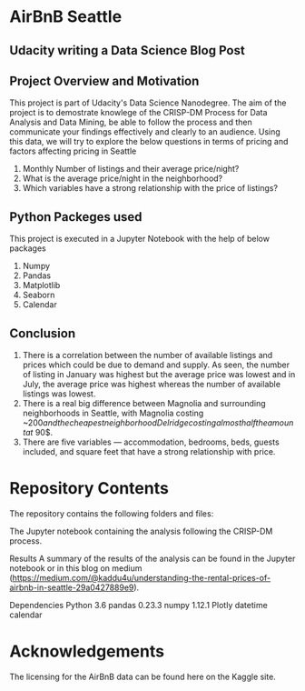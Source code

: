 # AirBnB Seattle
## Udacity writing a Data Science Blog Post

## Project Overview and Motivation
This project is part of Udacity's Data Science Nanodegree. The aim of the project is to demostrate knowlege of the CRISP-DM Process for Data Analysis and Data Mining, be able to follow the process and then communicate your findings effectively and clearly to an audience. Using this data, we will try to explore the below questions in terms of pricing and factors affecting pricing in Seattle
1. Monthly Number of listings and their average price/night?
2. What is the average price/night in the neighborhood?
3. Which variables have a strong relationship with the price of listings?

## Python Packeges used
This project is executed in a Jupyter Notebook with the help of below packages

1. Numpy
2. Pandas
3. Matplotlib
4. Seaborn
5. Calendar

## Conclusion
1. There is a correlation between the number of available listings and prices which could be due to demand and supply. As seen, the number of listing in January was highest but the average price was lowest and in July, the average price was highest whereas the number of available listings was lowest.
2. There is a real big difference between Magnolia and surrounding neighborhoods in Seattle, with Magnolia costing ~$200 and the cheapest neighborhood Delridge costing almost half the amount at ~$90$.
3. There are five variables — accommodation, bedrooms, beds, guests included, and square feet that have a strong relationship with price. 

# Repository Contents
The repository contains the following folders and files:

The Jupyter notebook containing the analysis following the CRISP-DM process.

Results A summary of the results of the analysis can be found in the Jupyter notebook or in this blog on medium (https://medium.com/@kaddu4u/understanding-the-rental-prices-of-airbnb-in-seattle-29a0427889e9).

Dependencies Python 3.6 pandas 0.23.3 numpy 1.12.1 Plotly datetime calendar

# Acknowledgements
The licensing for the AirBnB data can be found here on the Kaggle site.
